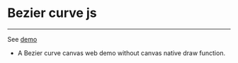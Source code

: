 # Bezier curve js
---------
See [demo](https://magicxie.github.io/bezier/bezier.html)
* A Bezier curve canvas web demo without canvas native draw function.
